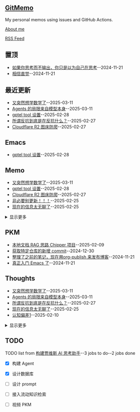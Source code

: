 ## [GitMemo](https://vandeefeng.github.io/gitmemo/)
My personal memos using issues and GitHub Actions.

[About me](https://github.com/VandeeFeng/gitmemo/issues/12)

[RSS Feed](https://raw.githubusercontent.com/VandeeFeng/gitmemo/main/feed.xml)

## 置顶
- [如果你思考而不输出，你只是以为自己在思考](https://github.com/VandeeFeng/gitmemo/issues/7)--2024-11-21
- [相信直觉](https://github.com/VandeeFeng/gitmemo/issues/2)--2024-11-21
## 最近更新
- [又突然想学数学了](https://github.com/VandeeFeng/gitmemo/issues/46)--2025-03-11
- [Agents 的局限来自模型本身](https://github.com/VandeeFeng/gitmemo/issues/45)--2025-03-11
- [gptel tool 设置](https://github.com/VandeeFeng/gitmemo/issues/44)--2025-02-28
- [所谓反抗到底是在反抗什么？](https://github.com/VandeeFeng/gitmemo/issues/43)--2025-02-27
- [Cloudflare R2  图床防爬](https://github.com/VandeeFeng/gitmemo/issues/42)--2025-02-27
## Emacs
- [gptel tool 设置](https://github.com/VandeeFeng/gitmemo/issues/44)--2025-02-28
## Memo
- [又突然想学数学了](https://github.com/VandeeFeng/gitmemo/issues/46)--2025-03-11
- [gptel tool 设置](https://github.com/VandeeFeng/gitmemo/issues/44)--2025-02-28
- [Cloudflare R2  图床防爬](https://github.com/VandeeFeng/gitmemo/issues/42)--2025-02-27
- [非必要别更新！！！](https://github.com/VandeeFeng/gitmemo/issues/41)--2025-02-25
- [现在的信息太无聊了](https://github.com/VandeeFeng/gitmemo/issues/40)--2025-02-25
<details><summary>显示更多</summary>

- [Gemini 的 personality 也挺好玩的](https://github.com/VandeeFeng/gitmemo/issues/39)--2025-02-19
- [记录我第一个被采纳的 issue](https://github.com/VandeeFeng/gitmemo/issues/38)--2025-02-15
- [泡泡就是这么吹起来的](https://github.com/VandeeFeng/gitmemo/issues/36)--2025-02-10
- [个人摄影网站搞定](https://github.com/VandeeFeng/gitmemo/issues/31)--2025-01-08
- [好东西越来越难被看到了](https://github.com/VandeeFeng/gitmemo/issues/30)--2025-01-05
- [Rime 启用语言模型之后更智能了！](https://github.com/VandeeFeng/gitmemo/issues/27)--2024-12-21
- [Gemini 2.0 挺强的](https://github.com/VandeeFeng/gitmemo/issues/25)--2024-12-15
- [流动知识检索的构建要抓紧了](https://github.com/VandeeFeng/gitmemo/issues/19)--2024-12-05
- [刚搞定 GitMemo，VPS 又好了？🤣](https://github.com/VandeeFeng/gitmemo/issues/16)--2024-11-30
- [糊了个页面来配合 gitmemo](https://github.com/VandeeFeng/gitmemo/issues/14)--2024-11-28
- [糊了个 Dream Journal 来记录梦境](https://github.com/VandeeFeng/gitmemo/issues/13)--2024-11-26
- [从 Memos 转移到GitHub](https://github.com/VandeeFeng/gitmemo/issues/11)--2024-11-21
</details>

## PKM
- [本地文档 RAG 思路 Chipper 项目](https://github.com/VandeeFeng/gitmemo/issues/35)--2025-02-09
- [获取特定仓库的新增 commit](https://github.com/VandeeFeng/gitmemo/issues/28)--2024-12-30
- [整理了之前的笔记，现在用org-publish 来发布博客](https://github.com/VandeeFeng/gitmemo/issues/10)--2024-11-21
- [真正入门 Emacs 了](https://github.com/VandeeFeng/gitmemo/issues/4)--2024-11-21
## Thoughts
- [又突然想学数学了](https://github.com/VandeeFeng/gitmemo/issues/46)--2025-03-11
- [Agents 的局限来自模型本身](https://github.com/VandeeFeng/gitmemo/issues/45)--2025-03-11
- [所谓反抗到底是在反抗什么？](https://github.com/VandeeFeng/gitmemo/issues/43)--2025-02-27
- [现在的信息太无聊了](https://github.com/VandeeFeng/gitmemo/issues/40)--2025-02-25
- [认知偏差1](https://github.com/VandeeFeng/gitmemo/issues/37)--2025-02-10
<details><summary>显示更多</summary>

- [热情的扩散](https://github.com/VandeeFeng/gitmemo/issues/34)--2025-01-29
- [慢下来的能力，坚持自己的判断](https://github.com/VandeeFeng/gitmemo/issues/33)--2025-01-23
- [映射信息 from people](https://github.com/VandeeFeng/gitmemo/issues/32)--2025-01-16
- [好东西越来越难被看到了](https://github.com/VandeeFeng/gitmemo/issues/30)--2025-01-05
- [搜索、整合、分析信息的能力，会变得越来越重要](https://github.com/VandeeFeng/gitmemo/issues/29)--2025-01-04
- [在知识之间、AI 之间创造 connection](https://github.com/VandeeFeng/gitmemo/issues/26)--2024-12-18
- [现象很容易被当作是本质](https://github.com/VandeeFeng/gitmemo/issues/24)--2024-12-12
- [没有什么正好，数据检索和专注](https://github.com/VandeeFeng/gitmemo/issues/23)--2024-12-11
- [AI 交互的隐性成本](https://github.com/VandeeFeng/gitmemo/issues/21)--2024-12-08
- [失败就像误差一样是不可避免的常态](https://github.com/VandeeFeng/gitmemo/issues/20)--2024-12-06
- [强迫输出与渐进式迭代](https://github.com/VandeeFeng/gitmemo/issues/17)--2024-11-30
- [《智人之上》](https://github.com/VandeeFeng/gitmemo/issues/8)--2024-11-21
- [如果你思考而不输出，你只是以为自己在思考](https://github.com/VandeeFeng/gitmemo/issues/7)--2024-11-21
- [没有记录就没有发生，而记录本身已经是一种反抗](https://github.com/VandeeFeng/gitmemo/issues/6)--2024-11-21
- [极致的压缩](https://github.com/VandeeFeng/gitmemo/issues/5)--2024-11-21
- [AI 融入思考流程](https://github.com/VandeeFeng/gitmemo/issues/3)--2024-11-21
</details>

## TODO
TODO list from [构建贾维斯 AI 思考助手](https://github.com/VandeeFeng/gitmemo/issues/22)--3 jobs to do--2 jobs done
- [x] 构建 Agent
- [x] 设计数据库
- [ ] 设计 prompt
- [ ] 接入流动知识检索
- [ ] 视频 PKM

